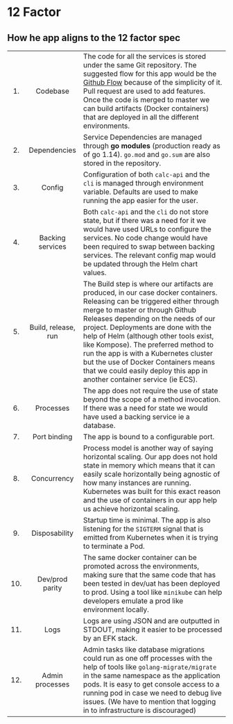 # 12 Factor

## How he app aligns to the 12 factor spec
|       |                     |                                                                                                                                                                                                                                                                                                                                                                                                                                                                                           |
| :---: | :-----------------: | :---------------------------------------------------------------------------------------------------------------------------------------------------------------------------------------------------------------------------------------------------------------------------------------------------------------------------------------------------------------------------------------------------------------------------------------------------------------------------------------- |
|  1.   |      Codebase       | The code for all the services is stored under the same Git repository. The suggested flow for this app would be the [Github Flow](https://help.github.com/en/github/collaborating-with-issues-and-pull-requests/github-flow) because of the simplicity of it. Pull request are used to add features. Once the code is merged to master we can build artifacts (Docker containers) that are deployed in all the different environments.                                                    |
|  2.   |    Dependencies     | Service Dependencies are managed through **go modules** (production ready as of go 1.14). `go.mod` and `go.sum` are also stored in the repository.                                                                                                                                                                                                                                                                                                                                        |
|  3.   |       Config        | Configuration of both `calc-api` and the `cli` is managed through environment variable. Defaults are used to make running the app easier for the user.                                                                                                                                                                                                                                                                                                                                    |
|  4.   |  Backing services   | Both `calc-api` and the `cli` do not store state, but if there was a need for it we would have used URLs to configure the services. No code change would have been required to swap between backing services. The relevant config map would be updated through the Helm chart values.                                                                                                                                                                                                     |
|  5.   | Build, release, run | The Build step is where our artifacts are produced, in our case docker containers. Releasing can be triggered either through merge to master or through Github Releases depending on the needs of our project. Deployments are done with the help of Helm (although other tools exist, like Kompose). The preferred method to run the app is with a Kubernetes cluster but the use of Docker Containers means that we could easily deploy this app in another container service (ie ECS). |
|  6.   |      Processes      | The app does not require the use of state beyond the scope of a method invocation. If there was a need for state we would have used a backing service ie a database.                                                                                                                                                                                                                                                                                                                      |
|  7.   |    Port binding     | The app is bound to a configurable port.                                                                                                                                                                                                                                                                                                                                                                                                                                                  |
|  8.   |     Concurrency     | Process model is another way of saying horizontal scaling. Our app does not hold state in memory which means that it can easily scale horizontally being agnostic of how many instances are running. Kubernetes was built for this exact reason and the use of containers in our app help us achieve horizontal scaling.                                                                                                                                                                  |
|  9.   |    Disposability    | Startup time is minimal.  The app is also listening for the `SIGTERM` signal that is emitted from Kubernetes when it is trying to terminate a Pod.                                                                                                                                                                                                                                                                                                                                        |
|  10.  |   Dev/prod parity   | The same docker container can be promoted across the environments, making sure that the same code that has been tested in dev/uat has been deployed to prod. Using a tool like `minikube` can help developers emulate a prod like environment locally.                                                                                                                                                                                                                                    |
|  11.  |        Logs         | Logs are using JSON and are outputted in STDOUT, making it easier to be processed by an EFK stack.                                                                                                                                                                                                                                                                                                                                                                                        |
|  12.  |   Admin processes   | Admin tasks like database migrations could run as one off processes with the help of tools like `golang-migrate/migrate` in the same namespace as the application pods. It is easy to get console access to a running pod in case we need to debug live issues. (We have to mention that logging in to infrastructure is discouraged)                                                                                                                                                     |